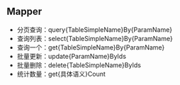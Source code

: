 ## Mapper

- 分页查询：query{TableSimpleName}By{ParamName}
- 查询列表：select{TableSimpleName}By{ParamName}
- 查询一个：get{TableSimpleName}By{ParamName}
- 批量更新：update{ParamName}ByIds
- 批量删除：delete{TableSimpleName}ByIds
- 统计数量：get{具体语义}Count